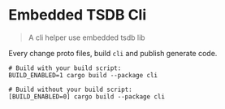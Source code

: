 # Embedded TSDB Cli
> A cli helper use embedded tsdb lib

Every change proto files, build `cli` and publish generate code.

```shell
# Build with your build script:
BUILD_ENABLED=1 cargo build --package cli

# Build without your build script:
[BUILD_ENABLED=0] cargo build --package cli
```